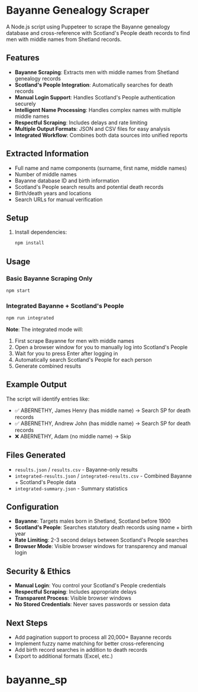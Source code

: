 # Bayanne Genealogy Scraper

A Node.js script using Puppeteer to scrape the Bayanne genealogy database and cross-reference with Scotland's People death records to find men with middle names from Shetland records.

## Features

- **Bayanne Scraping**: Extracts men with middle names from Shetland genealogy records
- **Scotland's People Integration**: Automatically searches for death records
- **Manual Login Support**: Handles Scotland's People authentication securely
- **Intelligent Name Processing**: Handles complex names with multiple middle names
- **Respectful Scraping**: Includes delays and rate limiting
- **Multiple Output Formats**: JSON and CSV files for easy analysis
- **Integrated Workflow**: Combines both data sources into unified reports

## Extracted Information

- Full name and name components (surname, first name, middle names)
- Number of middle names
- Bayanne database ID and birth information
- Scotland's People search results and potential death records
- Birth/death years and locations
- Search URLs for manual verification

## Setup

1. Install dependencies:
   ```bash
   npm install
   ```

## Usage

### Basic Bayanne Scraping Only
```bash
npm start
```

### Integrated Bayanne + Scotland's People
```bash
npm run integrated
```

**Note**: The integrated mode will:
1. First scrape Bayanne for men with middle names
2. Open a browser window for you to manually log into Scotland's People
3. Wait for you to press Enter after logging in
4. Automatically search Scotland's People for each person
5. Generate combined results

## Example Output

The script will identify entries like:
- ✅ ABERNETHY, James Henry (has middle name) → Search SP for death records
- ✅ ABERNETHY, Andrew John (has middle name) → Search SP for death records  
- ❌ ABERNETHY, Adam (no middle name) → Skip

## Files Generated

- `results.json` / `results.csv` - Bayanne-only results
- `integrated-results.json` / `integrated-results.csv` - Combined Bayanne + Scotland's People data
- `integrated-summary.json` - Summary statistics

## Configuration

- **Bayanne**: Targets males born in Shetland, Scotland before 1900
- **Scotland's People**: Searches statutory death records using name + birth year
- **Rate Limiting**: 2-3 second delays between Scotland's People searches
- **Browser Mode**: Visible browser windows for transparency and manual login

## Security & Ethics

- **Manual Login**: You control your Scotland's People credentials
- **Respectful Scraping**: Includes appropriate delays
- **Transparent Process**: Visible browser windows
- **No Stored Credentials**: Never saves passwords or session data

## Next Steps

- Add pagination support to process all 20,000+ Bayanne records
- Implement fuzzy name matching for better cross-referencing
- Add birth record searches in addition to death records
- Export to additional formats (Excel, etc.)
# bayanne_sp
